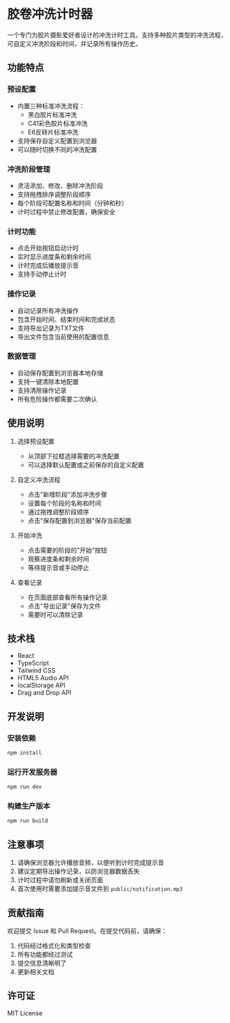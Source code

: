# 胶卷冲洗计时器

一个专门为胶片摄影爱好者设计的冲洗计时工具。支持多种胶片类型的冲洗流程，可自定义冲洗阶段和时间，并记录所有操作历史。

## 功能特点

### 预设配置
- 内置三种标准冲洗流程：
  - 黑白胶片标准冲洗
  - C41彩色胶片标准冲洗
  - E6反转片标准冲洗
- 支持保存自定义配置到浏览器
- 可以随时切换不同的冲洗配置

### 冲洗阶段管理
- 灵活添加、修改、删除冲洗阶段
- 支持拖拽排序调整阶段顺序
- 每个阶段可配置名称和时间（分钟和秒）
- 计时过程中禁止修改配置，确保安全

### 计时功能
- 点击开始按钮启动计时
- 实时显示进度条和剩余时间
- 计时完成后播放提示音
- 支持手动停止计时

### 操作记录
- 自动记录所有冲洗操作
- 包含开始时间、结束时间和完成状态
- 支持导出记录为TXT文件
- 导出文件包含当前使用的配置信息

### 数据管理
- 自动保存配置到浏览器本地存储
- 支持一键清除本地配置
- 支持清除操作记录
- 所有危险操作都需要二次确认

## 使用说明

1. 选择预设配置
   - 从顶部下拉框选择需要的冲洗配置
   - 可以选择默认配置或之前保存的自定义配置

2. 自定义冲洗流程
   - 点击"新增阶段"添加冲洗步骤
   - 设置每个阶段的名称和时间
   - 通过拖拽调整阶段顺序
   - 点击"保存配置到浏览器"保存当前配置

3. 开始冲洗
   - 点击需要的阶段的"开始"按钮
   - 观察进度条和剩余时间
   - 等待提示音或手动停止

4. 查看记录
   - 在页面底部查看所有操作记录
   - 点击"导出记录"保存为文件
   - 需要时可以清除记录

## 技术栈

- React
- TypeScript
- Tailwind CSS
- HTML5 Audio API
- localStorage API
- Drag and Drop API

## 开发说明

### 安装依赖
```bash
npm install
```

### 运行开发服务器
```bash
npm run dev
```

### 构建生产版本
```bash
npm run build
```

## 注意事项

1. 请确保浏览器允许播放音频，以便听到计时完成提示音
2. 建议定期导出操作记录，以防浏览器数据丢失
3. 计时过程中请勿刷新或关闭页面
4. 首次使用时需要添加提示音文件到 `public/notification.mp3`

## 贡献指南

欢迎提交 Issue 和 Pull Request。在提交代码前，请确保：

1. 代码经过格式化和类型检查
2. 所有功能都经过测试
3. 提交信息清晰明了
4. 更新相关文档

## 许可证

MIT License

